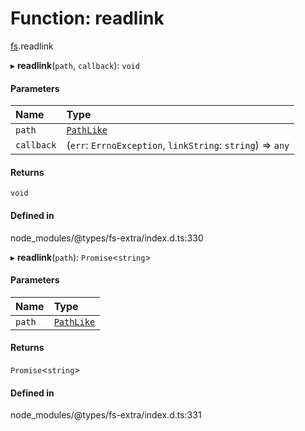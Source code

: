 # Function: readlink

[fs](../modules/fs.md).readlink

▸ **readlink**(`path`, `callback`): `void`

#### Parameters

| Name | Type |
| :------ | :------ |
| `path` | [`PathLike`](../types/fs.PathLike.md) |
| `callback` | (`err`: `ErrnoException`, `linkString`: `string`) => `any` |

#### Returns

`void`

#### Defined in

node_modules/@types/fs-extra/index.d.ts:330

▸ **readlink**(`path`): `Promise`<`string`\>

#### Parameters

| Name | Type |
| :------ | :------ |
| `path` | [`PathLike`](../types/fs.PathLike.md) |

#### Returns

`Promise`<`string`\>

#### Defined in

node_modules/@types/fs-extra/index.d.ts:331
